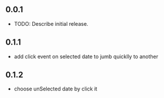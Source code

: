 ## 0.0.1

* TODO: Describe initial release.
## 0.1.1

* add click event on selected date to jumb quicklly to another

## 0.1.2

* choose unSelected date by click it
